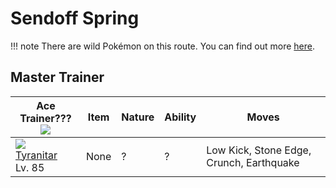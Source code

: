 # Sendoff Spring

!!! note
    There are wild Pokémon on this route. You can find out more [here](../../wild_pokemon/sendoff_spring/).

## Master Trainer

Ace Trainer???<br>![][ace_f]        | Item | Nature | Ability | Moves                                    | 
---                                 | ---  | ---    | ---     | ---                                      | 
![][248]<br> [Tyranitar]<br> Lv. 85 | None | ?      | ?       | Low Kick, Stone Edge, Crunch, Earthquake | 

[Tyranitar]: ../../pokemon_changes/248/
[248]: ../img/pokemon/248.png
[ace_f]: ../img/trainer/ace_f.png
